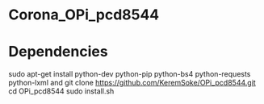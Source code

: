 # Corona_OPi_pcd8544

# Dependencies

sudo apt-get install python-dev python-pip python-bs4 python-requests python-lxml
 and 
 git clone https://github.com/KeremSoke/OPi_pcd8544.git
 cd OPi_pcd8544
 sudo install.sh
